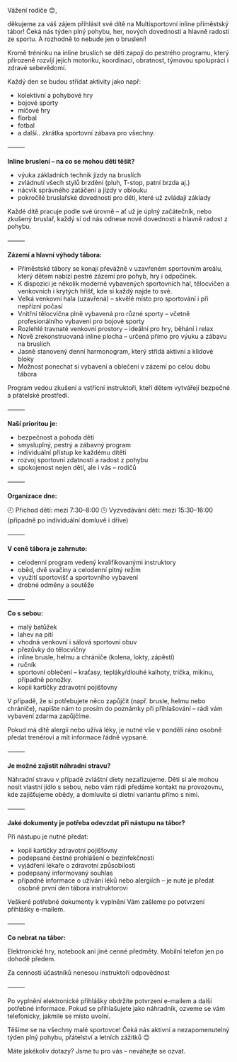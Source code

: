 Vážení rodiče 😊,

děkujeme za váš zájem přihlásit své dítě na Multisportovní inline příměstský tábor!
Čeká nás týden plný pohybu, her, nových dovedností a hlavně radosti ze sportu. A rozhodně to nebude jen o bruslení!

Kromě tréninku na inline bruslích se děti zapojí do pestrého programu, který přirozeně rozvíjí jejich motoriku, koordinaci, obratnost, týmovou spolupráci i zdravé sebevědomí.

Každý den se budou střídat aktivity jako např:
- kolektivní a pohybové hry
- bojové sporty
- míčové hry
- florbal
- fotbal
- a další.. zkrátka sportovní zábava pro všechny.

⸻

**Inline bruslení – na co se mohou děti těšit?**
- výuka základních technik jízdy na bruslích
- zvládnutí všech stylů brzdění (pluh, T-stop, patní brzda aj.)
- nácvik správného zatáčení a jízdy v oblouku
- pokročilé bruslařské dovednosti pro děti, které už zvládají základy


Každé dítě pracuje podle své úrovně – ať už je úplný začátečník, nebo zkušený bruslař, každý si od nás odnese nové dovednosti a hlavně radost z pohybu.

⸻

**Zázemí a hlavní výhody tábora:**

- Příměstské tábory se konají převážně v uzavřeném sportovním areálu, který dětem nabízí pestré zázemí pro pohyb, hry i odpočinek.
- K dispozici je několik moderně vybavených sportovních hal, tělocvičen a venkovních i krytých hřišť, kde si každý najde to své.
- Velká venkovní hala (uzavřená) – skvělé místo pro sportování i při nepřízni počasí
- Vnitřní tělocvična plně vybavená pro různé sporty – včetně profesionálního vybavení pro bojové sporty
- Rozlehlé travnaté venkovní prostory – ideální pro hry, běhání i relax
- Nově zrekonstruovaná inline plocha – určená přímo pro výuku a zábavu na bruslích
- Jasně stanovený denní harmonogram, který střídá aktivní a klidové bloky
- Možnost ponechat si vybavení a oblečení v zázemí po celou dobu tábora

Program vedou zkušení a vstřícní instruktoři, kteří dětem vytvářejí bezpečné a přátelské prostředí.

⸻

**Naší prioritou je:**
- bezpečnost a pohoda dětí
- smysluplný, pestrý a zábavný program
- individuální přístup ke každému dítěti
- rozvoj sportovní zdatnosti a radost z pohybu
- spokojenost nejen dětí, ale i vás – rodičů

⸻

**Organizace dne:**

🕗 Příchod dětí: mezi 7:30–8:00
🕓 Vyzvedávání dětí: mezi 15:30–16:00
(případně po individuální domluvě i dříve)

⸻

**V ceně tábora je zahrnuto:**
- celodenní program vedený kvalifikovanými instruktory
- oběd, dvě svačiny a celodenní pitný režim
- využití sportovišť a sportovního vybavení
- drobné odměny a soutěže

⸻

**Co s sebou:**
- malý batůžek
- lahev na pití
- vhodná venkovní i sálová sportovní obuv
- přezůvky do tělocvičny
- inline brusle, helmu a chrániče (kolena, lokty, zápěstí)
- ručník
- sportovní oblečení – kraťasy, tepláky/dlouhé kalhoty, trička, mikinu, případně ponožky.
- kopii kartičky zdravotní pojišťovny

V případě, že si potřebujete něco zapůjčit (např. brusle, helmu nebo chrániče), napište nám to prosím do poznámky při přihlašování – rádi vám vybavení zdarma zapůjčíme.

Pokud má dítě alergii nebo užívá léky, je nutné vše v pondělí ráno osobně předat trenérovi a mít informace řádně vypsané.

⸻

**Je možné zajistit náhradní stravu?**

Náhradní stravu v případě zvláštní diety nezařizujeme.
Děti si ale mohou nosit vlastní jídlo s sebou, nebo vám rádi předáme kontakt na provozovnu, kde zajišťujeme obědy, a domluvíte si dietní variantu přímo s nimi.

⸻

**Jaké dokumenty je potřeba odevzdat při nástupu na tábor?**

Při nástupu je nutné předat:
- kopii kartičky zdravotní pojišťovny
- podepsané čestné prohlášení o bezinfekčnosti
- vyjádření lékaře o zdravotní způsobilosti
- podepsaný informovaný souhlas
- případně informace o užívání léků nebo alergiích – je nuté je předat osobně první den tábora instruktorovi

Veškeré potřebné dokumenty k vyplnění Vám zašleme po potvrzení přihlášky e-mailem. 

⸻

**Co nebrat na tábor:**

Elektronické hry, notebook ani jiné cenné předměty. Mobilní telefon jen po dohodě předem.

Za cennosti účastníků nenesou instruktoři odpovědnost

⸻

Po vyplnění elektronické přihlášky obdržíte potvrzení e-mailem a další potřebné informace. Pokud se přihlašujete jako náhradník, ozveme se vám telefonicky, jakmile se místo uvolní.

Těšíme se na všechny malé sportovce!
Čeká nás aktivní a nezapomenutelný týden plný pohybu, přátelství a letních zážitků 😊

Máte jakékoliv dotazy? Jsme tu pro vás – neváhejte se ozvat.

